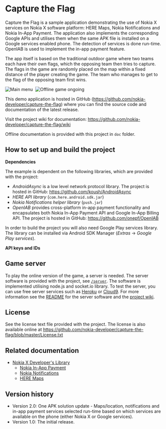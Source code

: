 Capture the Flag
================

Capture the Flag is a sample application demonstrating the use of Nokia X
services on Nokia X software platform: HERE Maps, Nokia Notifications and Nokia
In-App Payment. The application also implements the corresponding Google APIs
and utilises them when the same APK file is installed on a Google services
enabled phone. The detection of services is done run-time. OpenIAB is used to
implement the in-app payment feature.

The app itself is based on the traditional outdoor game where two teams each
have their own flags, which the opposing team then tries to capture. The flags
in the game are randomly placed on the map within a fixed distance of the
player creating the game. The team who manages to get to the flag of the
opposing team first wins.

![Main menu](https://raw.github.com/nokia-developer/capture-the-flag/master/doc/screenshots/ctf_screenshot_1_small.png)&nbsp;
![Offline game ongoing](https://raw.github.com/nokia-developer/capture-the-flag/master/doc/screenshots/ctf_screenshot_2_small.png)

This demo application is hosted in GitHub
(https://github.com/nokia-developer/capture-the-flag) where you can find the
source code and documentation of the latest release.

Visit the project wiki for documentation:
https://github.com/nokia-developer/capture-the-flag/wiki

Offline documentation is provided with this project in `doc` folder.


How to set up and build the project
-------------------------------------------------------------------------------

**Dependencies**

The example is dependent on the following libraries, which are provided with
the project:

* *AndroidAsync* is a low level network protocol library. The project is
  hosted in GitHub: https://github.com/koush/AndroidAsync
* *HERE API library* (`com.here.android.sdk.jar`)
* *Nokia Notifications helper library* (`push.jar`)
* *OpenIAB* provides cross-platform in-app payment functionality and
  encapsulates both Nokia In-App Payment API and Google In-App Billing API.
  The project is hosted in GitHub: https://github.com/onepf/OpenIAB

In order to build the project you will also need Google Play services library.
The library can be installed via Android SDK Manager (*Extras* -> *Google Play
services*).

**API keys and IDs**




Game server
-------------------------------------------------------------------------------

To play the online version of the game, a server is needed. The server software
is provided with the project, see
[`/server`](https://github.com/nokia-developer/capture-the-flag/tree/master/server).
The software is implemented utilising node.js and socket.io library. To test
the server, you can use free server services such as
[Heroku](https://www.heroku.com/) or [Cloud9](https://c9.io/). For more
information see the
[README](https://github.com/nokia-developer/capture-the-flag/blob/master/server/README.md)
for the server software and the
[project wiki](https://github.com/nokia-developer/capture-the-flag/wiki).


License
-------------------------------------------------------------------------------

See the license text file provided with the project. The license is also
available online at
https://github.com/nokia-developer/capture-the-flag/blob/master/License.txt


Related documentation
-------------------------------------------------------------------------------

* [Nokia X Developer's Library](http://developer.nokia.com/resources/library/nokia-x)
    * [Nokia In-App Payment](http://developer.nokia.com/resources/library/nokia-x/nokia-in-app-payment.html)
    * [Nokia Notifications](http://developer.nokia.com/resources/library/nokia-x/nokia-notifications.html)
    * [HERE Maps](http://developer.nokia.com/resources/library/nokia-x/here-maps.html)


Version history
-------------------------------------------------------------------------------

* Version 2.0: One APK solution update - Maps/location, notifications and in-app
  payment services selected run-time based on which services are available on
  the phone (either Nokia X or Google services).
* Version 1.0: The initial release.
